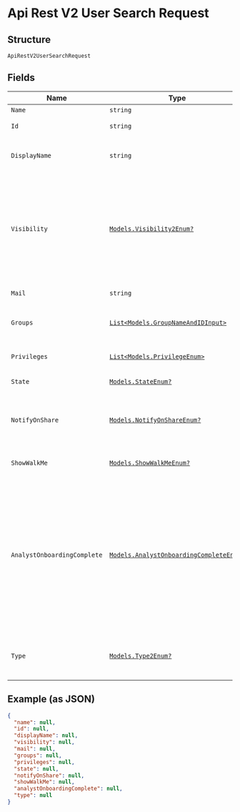 
# Api Rest V2 User Search Request

## Structure

`ApiRestV2UserSearchRequest`

## Fields

| Name | Type | Tags | Description |
|  --- | --- | --- | --- |
| `Name` | `string` | Optional | Name of the user. |
| `Id` | `string` | Optional | The GUID of the user account to query |
| `DisplayName` | `string` | Optional | A unique display name string for the user, usually their first and last name. |
| `Visibility` | [`Models.Visibility2Enum?`](/doc/models/visibility-2-enum.md) | Optional | Visibility of the user.<br><br>The visibility attribute is set to DEFAULT when creating a user. Setting this to DEFAULT makes a user visible to other users and user groups, and thus allows them to share objects<br>**Default**: `Visibility2Enum.DEFAULT` |
| `Mail` | `string` | Optional | email of the user account |
| `Groups` | [`List<Models.GroupNameAndIDInput>`](/doc/models/group-name-and-id-input.md) | Optional | A JSON array of group names or GUIDs or both. When both are given then id is considered |
| `Privileges` | [`List<Models.PrivilegeEnum>`](/doc/models/privilege-enum.md) | Optional | A JSON array of privileges assigned to the user |
| `State` | [`Models.StateEnum?`](/doc/models/state-enum.md) | Optional | Status of user account. acitve or inactive. |
| `NotifyOnShare` | [`Models.NotifyOnShareEnum?`](/doc/models/notify-on-share-enum.md) | Optional | User preference for receiving email notifications when another ThoughtSpot user shares answers or pinboards. |
| `ShowWalkMe` | [`Models.ShowWalkMeEnum?`](/doc/models/show-walk-me-enum.md) | Optional | The user preference for revisiting the onboarding experience. |
| `AnalystOnboardingComplete` | [`Models.AnalystOnboardingCompleteEnum?`](/doc/models/analyst-onboarding-complete-enum.md) | Optional | ThoughtSpot provides an interactive guided walkthrough to onboard new users. The onboarding experience leads users through a set of actions to help users get started and accomplish their tasks quickly.<br><br>The users can turn off the Onboarding experience and access it again when they need assistance with the ThoughtSpot UI. |
| `Type` | [`Models.Type2Enum?`](/doc/models/type-2-enum.md) | Optional | Type of user. LOCAL_USER indicates that the user is created locally in the ThoughtSpot system. |

## Example (as JSON)

```json
{
  "name": null,
  "id": null,
  "displayName": null,
  "visibility": null,
  "mail": null,
  "groups": null,
  "privileges": null,
  "state": null,
  "notifyOnShare": null,
  "showWalkMe": null,
  "analystOnboardingComplete": null,
  "type": null
}
```

